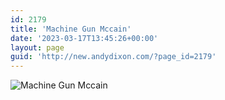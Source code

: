 ```yaml
---
id: 2179
title: 'Machine Gun Mccain'
date: '2023-03-17T13:45:26+00:00'
layout: page
guid: 'http://new.andydixon.com/?page_id=2179'
---
```


![Machine Gun Mccain](https://i0.wp.com/assets.g8x2.ldn.idrivee2-23.com/posters/Machine%20Gun%20Mccain%2001.jpg?w=1200&ssl=1 "Machine Gun Mccain")